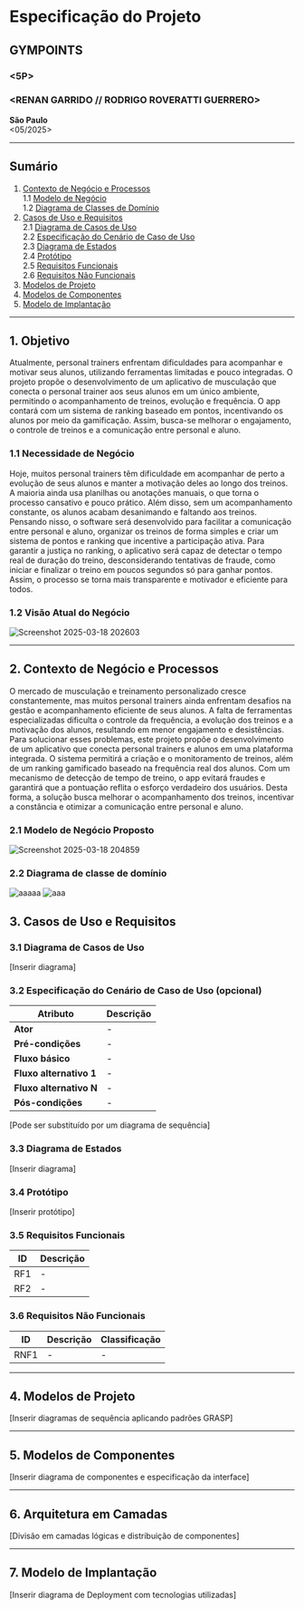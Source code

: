 # Especificação do Projeto

## GYMPOINTS

### <ENGENHARIA DE SOFTWARE>
### <5P>
### <RENAN GARRIDO // RODRIGO ROVERATTI GUERRERO>

**São Paulo**  
<05/2025>

---

## Sumário

1. [Contexto de Negócio e Processos](#contexto-de-negócio-e-processos)  
   1.1 [Modelo de Negócio](#modelo-de-negócio)  
   1.2 [Diagrama de Classes de Domínio](#diagrama-de-classes-de-domínio)  
2. [Casos de Uso e Requisitos](#casos-de-uso-e-requisitos)  
   2.1 [Diagrama de Casos de Uso](#diagrama-de-casos-de-uso)  
   2.2 [Especificação do Cenário de Caso de Uso](#especificação-do-cenário-de-caso-de-uso-opcional)  
   2.3 [Diagrama de Estados](#diagrama-de-estados)  
   2.4 [Protótipo](#protótipo)  
   2.5 [Requisitos Funcionais](#requisitos-funcionais)  
   2.6 [Requisitos Não Funcionais](#requisitos-não-funcionais)  
3. [Modelos de Projeto](#modelos-de-projeto)  
4. [Modelos de Componentes](#modelos-de-componentes)  
5. [Modelo de Implantação](#modelo-de-implantação)  

---

## 1. Objetivo

Atualmente, personal trainers enfrentam dificuldades para acompanhar e motivar seus alunos, utilizando ferramentas limitadas e pouco integradas. O projeto propõe o desenvolvimento de um aplicativo de musculação que conecta o personal trainer aos seus alunos em um único ambiente, permitindo o acompanhamento de treinos, evolução e frequência. O app contará com um sistema de ranking baseado em pontos, incentivando os alunos por meio da gamificação. Assim, busca-se melhorar o engajamento, o controle de treinos e a comunicação entre personal e aluno.

### 1.1 Necessidade de Negócio

Hoje, muitos personal trainers têm dificuldade em acompanhar de perto a evolução de seus alunos e manter a motivação deles ao longo dos treinos. A maioria ainda usa planilhas ou anotações manuais, o que torna o processo cansativo e pouco prático. Além disso, sem um acompanhamento constante, os alunos acabam desanimando e faltando aos treinos. Pensando nisso, o software será desenvolvido para facilitar a comunicação entre personal e aluno, organizar os treinos de forma simples e criar um sistema de pontos e ranking que incentive a participação ativa. Para garantir a justiça no ranking, o aplicativo será capaz de detectar o tempo real de duração do treino, desconsiderando tentativas de fraude, como iniciar e finalizar o treino em poucos segundos só para ganhar pontos. Assim, o processo se torna mais transparente e motivador e eficiente para todos.

### 1.2 Visão Atual do Negócio

![Screenshot 2025-03-18 202603](https://github.com/user-attachments/assets/245d2434-4c9d-4c3a-8963-9c1e4f160710)

---

## 2. Contexto de Negócio e Processos

O mercado de musculação e treinamento personalizado cresce constantemente, mas muitos personal trainers ainda enfrentam desafios na gestão e acompanhamento eficiente de seus alunos. A falta de ferramentas especializadas dificulta o controle da frequência, a evolução dos treinos e a motivação dos alunos, resultando em menor engajamento e desistências.
Para solucionar esses problemas, este projeto propõe o desenvolvimento de um aplicativo que conecta personal trainers e alunos em uma plataforma integrada. O sistema permitirá a criação e o monitoramento de treinos, além de um ranking gamificado baseado na frequência real dos alunos. Com um mecanismo de detecção de tempo de treino, o app evitará fraudes e garantirá que a pontuação reflita o esforço verdadeiro dos usuários. Desta forma, a solução busca melhorar o acompanhamento dos treinos, incentivar a constância e otimizar a comunicação entre personal e aluno.


### 2.1 Modelo de Negócio Proposto

![Screenshot 2025-03-18 204859](https://github.com/user-attachments/assets/bb97f651-093f-433d-bb85-cc9420d93f84)

### 2.2 Diagrama de classe de domínio

![aaaaa](https://github.com/user-attachments/assets/01448c0b-2538-43fa-9871-408a09a550e6)
![aaa](https://github.com/user-attachments/assets/915467a9-9f03-4ad4-8b31-815c4a52146c)

## 3. Casos de Uso e Requisitos

### 3.1 Diagrama de Casos de Uso
[Inserir diagrama]

### 3.2 Especificação do Cenário de Caso de Uso (opcional)
| Atributo         | Descrição |
|-----------------|------------|
| **Ator**        | - |
| **Pré-condições** | - |
| **Fluxo básico** | - |
| **Fluxo alternativo 1** | - |
| **Fluxo alternativo N** | - |
| **Pós-condições** | - |

[Pode ser substituído por um diagrama de sequência]

### 3.3 Diagrama de Estados
[Inserir diagrama]

### 3.4 Protótipo
[Inserir protótipo]

### 3.5 Requisitos Funcionais
| ID  | Descrição |
|-----|------------|
| RF1 | - |
| RF2 | - |

### 3.6 Requisitos Não Funcionais
| ID  | Descrição | Classificação |
|-----|------------|--------------|
| RNF1 | - | - |

---

## 4. Modelos de Projeto
[Inserir diagramas de sequência aplicando padrões GRASP]

---

## 5. Modelos de Componentes
[Inserir diagrama de componentes e especificação da interface]

---

## 6. Arquitetura em Camadas
[Divisão em camadas lógicas e distribuição de componentes]

---

## 7. Modelo de Implantação
[Inserir diagrama de Deployment com tecnologias utilizadas]
